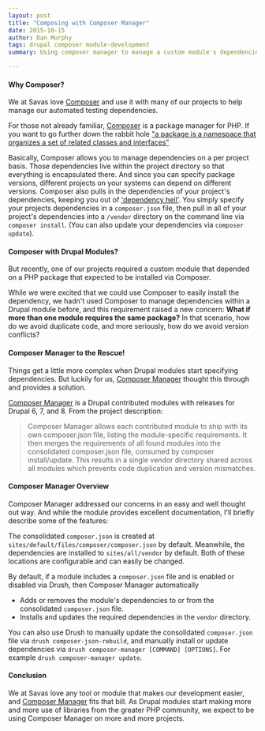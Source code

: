 ```yaml
---
layout: post
title: "Composing with Composer Manager"
date: 2015-10-15
author: Dan Murphy
tags: drupal composer module-development
summary: Using composer manager to manage a custom module's dependencies.

---
```


#### Why Composer?
We at Savas love [Composer](https://getcomposer.org/) and use it with many of our projects to help manage our automated testing dependencies.

For those not already familiar, [Composer](https://getcomposer.org/) is a package manager for PHP. If you want to go further down the rabbit hole ["a package is a namespace that organizes a set of related classes and interfaces”](https://docs.oracle.com/javase/tutorial/java/concepts/package.html.)

Basically, Composer allows you to manage dependencies on a per project basis. Those dependencies live within the project directory so that everything is encapsulated there.  And since you can specify package versions, different projects on your systems can depend on different versions. Composer also pulls in the dependencies of your project's dependencies, keeping you out of ['dependency hell'](https://en.wikipedia.org/wiki/Dependency_hell). You simply specify your projects dependencies in a `composer.json` file, then pull in all of your project's dependencies into a `/vendor` directory on the command line via `composer install`. (You can also update your dependencies via `composer update`).

#### Composer with Drupal Modules?
But recently, one of our projects required a custom module that depended on a PHP package that expected to be installed via Composer. 

While we were excited that we could use Composer to easily install the dependency, we hadn't used Composer to manage dependencies within a Drupal module before, and this requirement raised a new concern: **What if more than one module requires the same package?** In that scenario, how do we avoid duplicate code, and more seriously, how do we avoid version conflicts?

#### Composer Manager to the Rescue!
Things get a little more complex when Drupal modules start specifying dependencies. But luckily for us, [Composer Manager](https://www.drupal.org/project/composer_manager) thought this through and provides a solution.

[Composer Manager](https://www.drupal.org/project/composer_manager) is a Drupal contributed modules with releases for Drupal 6, 7, and 8.  From the project description:

> Composer Manager allows each contributed module to ship with its own composer.json file, listing the module-specific requirements. It then merges the requirements of all found modules into the consolidated composer.json file, consumed by composer install/update. This results in a single vendor directory shared across all modules which prevents code duplication and version mismatches.

#### Composer Manager Overview
Composer Manager addressed our concerns in an easy and well thought out way. And while the module provides excellent documentation, I'll briefly describe some of the features:

The consolidated `composer.json` is created at `sites/default/files/composer/composer.json` by default. Meanwhile, the dependencies are installed to `sites/all/vendor` by default. Both of these locations are configurable and can easily be changed.

By default, if a module includes a `composer.json` file and is enabled or disabled via Drush, then Composer Manager automatically

- Adds or removes the module's dependencies to or from the consolidated `composer.json` file.
- Installs and updates the required dependencies in the `vendor` directory.

You can also use Drush to manually update the consolidated `composer.json` file via `drush composer-json-rebuild`, and manually install or update dependencies via `drush composer-manager [COMMAND] [OPTIONS]`. For example `drush composer-manager update`.

#### Conclusion
We at Savas love any tool or module that makes our development easier, and [Composer Manager](https://www.drupal.org/project/composer_manager) fits that bill. As Drupal modules start making more and more use of libraries from the greater PHP community, we expect to be using Composer Manager on more and more projects.